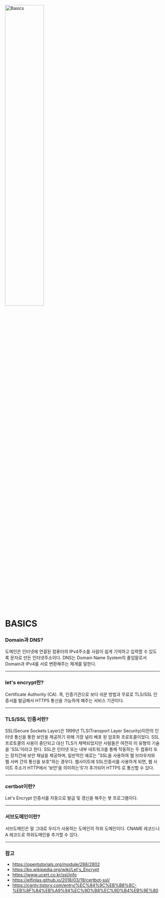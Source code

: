 <img src="https://images.unsplash.com/photo-1513506003901-1e6a229e2d15?ixlib=rb-1.2.1&ixid=MnwxMjA3fDB8MHxzZWFyY2h8MXx8YmFzaWN8ZW58MHx8MHx8&auto=format&fit=crop&w=500&q=60" width="50%" height="50%" title="Basics" alt="Basics"></img>

BASICS
======

### Domain과 DNS?
도메인은 인터넷에 연결된 컴퓨터의 IPv4주소를 사람이 쉽게 기억하고 입력할 수 있도록 문자로 만든 인터넷주소이다.
DNS는 Domain Name System의 줄임말로서 Domain과 IPv4를 서로 변환해주는 체계를 말한다.
- - -
### let's encrypt란?
Certificate Authority (CA). 즉, 인증기관으로 보다 쉬운 방법과 무료로 TLS/SSL 인증서를 발급해서 HTTPS 통신을 가능하게 해주는 서비스 기관이다.
- - -
### TLS/SSL 인증서란?
SSL(Secure Sockets Layer)은 1999년 TLS(Transport Layer Security)이전의 인터넷 통신을 통한 보안을 제공하기 위해 가장 널리 배포 된 암호화 프로토콜이었다.
SSL 프로토콜의 사용이 중단되고 대신 TLS가 채택되었지만 사람들은 여전히 이 유형의 기술을 'SSL'이라고 한다. SSL은 인터넷 또는 내부 네트워크를 통해 
작동하는 두 컴퓨터 또는 장치간에 보안 채널을 제공하며, 일반적인 예로는 "SSL을 사용하여 웹 브라우저와 웹 서버 간의 통신을 보호"하는 경우다.
웹사이트에 SSL인증서를 사용하게 되면, 웹 사이트 주소가 HTTP에서 ‘보안’을 의미하는‘S’가 추가되어 HTTPS 로 통신할 수 있다.
- - -
### certbot이란?
Let's Encrypt 인증서를 자동으로 발급 및 갱신을 해주는 봇 프로그램이다.
- - -
### 서브도메인이란?
서브도메인은 말 그대로 우리가 사용하는 도메인의 하위 도메인이다. CNAME 레코드나 A 레코드로 하위도메인을 추가할 수 있다. 
- - -
### 참고
* https://opentutorials.org/module/288/2802
* https://ko.wikipedia.org/wiki/Let's_Encrypt
* https://www.ucert.co.kr/ssl/info
* https://elfinlas.github.io/2018/03/19/certbot-ssl/
* https://cgntv.tistory.com/entry/%EC%84%9C%EB%B8%8C-%EB%8F%84%EB%A9%94%EC%9D%B8%EC%9D%B4%EB%9E%80
